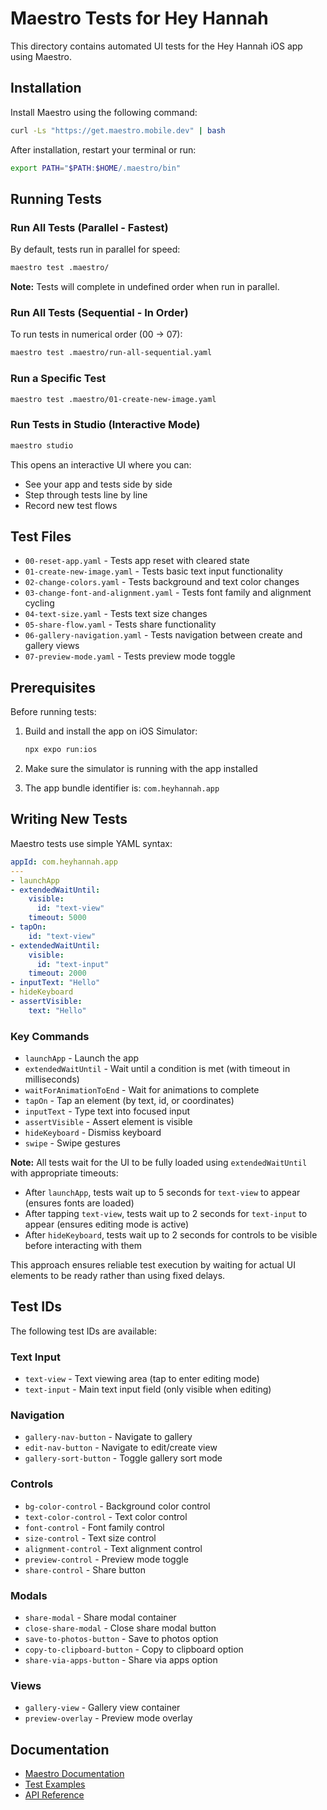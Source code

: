 # Maestro Tests for Hey Hannah

This directory contains automated UI tests for the Hey Hannah iOS app using Maestro.

## Installation

Install Maestro using the following command:

```bash
curl -Ls "https://get.maestro.mobile.dev" | bash
```

After installation, restart your terminal or run:

```bash
export PATH="$PATH:$HOME/.maestro/bin"
```

## Running Tests

### Run All Tests (Parallel - Fastest)

By default, tests run in parallel for speed:

```bash
maestro test .maestro/
```

**Note:** Tests will complete in undefined order when run in parallel.

### Run All Tests (Sequential - In Order)

To run tests in numerical order (00 → 07):

```bash
maestro test .maestro/run-all-sequential.yaml
```

### Run a Specific Test

```bash
maestro test .maestro/01-create-new-image.yaml
```

### Run Tests in Studio (Interactive Mode)

```bash
maestro studio
```

This opens an interactive UI where you can:

- See your app and tests side by side
- Step through tests line by line
- Record new test flows

## Test Files

- `00-reset-app.yaml` - Tests app reset with cleared state
- `01-create-new-image.yaml` - Tests basic text input functionality
- `02-change-colors.yaml` - Tests background and text color changes
- `03-change-font-and-alignment.yaml` - Tests font family and alignment cycling
- `04-text-size.yaml` - Tests text size changes
- `05-share-flow.yaml` - Tests share functionality
- `06-gallery-navigation.yaml` - Tests navigation between create and gallery views
- `07-preview-mode.yaml` - Tests preview mode toggle

## Prerequisites

Before running tests:

1. Build and install the app on iOS Simulator:

   ```bash
   npx expo run:ios
   ```

2. Make sure the simulator is running with the app installed

3. The app bundle identifier is: `com.heyhannah.app`

## Writing New Tests

Maestro tests use simple YAML syntax:

```yaml
appId: com.heyhannah.app
---
- launchApp
- extendedWaitUntil:
    visible:
      id: "text-view"
    timeout: 5000
- tapOn:
    id: "text-view"
- extendedWaitUntil:
    visible:
      id: "text-input"
    timeout: 2000
- inputText: "Hello"
- hideKeyboard
- assertVisible:
    text: "Hello"
```

### Key Commands

- `launchApp` - Launch the app
- `extendedWaitUntil` - Wait until a condition is met (with timeout in milliseconds)
- `waitForAnimationToEnd` - Wait for animations to complete
- `tapOn` - Tap an element (by text, id, or coordinates)
- `inputText` - Type text into focused input
- `assertVisible` - Assert element is visible
- `hideKeyboard` - Dismiss keyboard
- `swipe` - Swipe gestures

**Note:** All tests wait for the UI to be fully loaded using `extendedWaitUntil` with appropriate timeouts:

- After `launchApp`, tests wait up to 5 seconds for `text-view` to appear (ensures fonts are loaded)
- After tapping `text-view`, tests wait up to 2 seconds for `text-input` to appear (ensures editing mode is active)
- After `hideKeyboard`, tests wait up to 2 seconds for controls to be visible before interacting with them

This approach ensures reliable test execution by waiting for actual UI elements to be ready rather than using fixed delays.

## Test IDs

The following test IDs are available:

### Text Input

- `text-view` - Text viewing area (tap to enter editing mode)
- `text-input` - Main text input field (only visible when editing)

### Navigation

- `gallery-nav-button` - Navigate to gallery
- `edit-nav-button` - Navigate to edit/create view
- `gallery-sort-button` - Toggle gallery sort mode

### Controls

- `bg-color-control` - Background color control
- `text-color-control` - Text color control
- `font-control` - Font family control
- `size-control` - Text size control
- `alignment-control` - Text alignment control
- `preview-control` - Preview mode toggle
- `share-control` - Share button

### Modals

- `share-modal` - Share modal container
- `close-share-modal` - Close share modal button
- `save-to-photos-button` - Save to photos option
- `copy-to-clipboard-button` - Copy to clipboard option
- `share-via-apps-button` - Share via apps option

### Views

- `gallery-view` - Gallery view container
- `preview-overlay` - Preview mode overlay

## Documentation

- [Maestro Documentation](https://maestro.mobile.dev/)
- [Test Examples](https://maestro.mobile.dev/examples)
- [API Reference](https://maestro.mobile.dev/api-reference)
